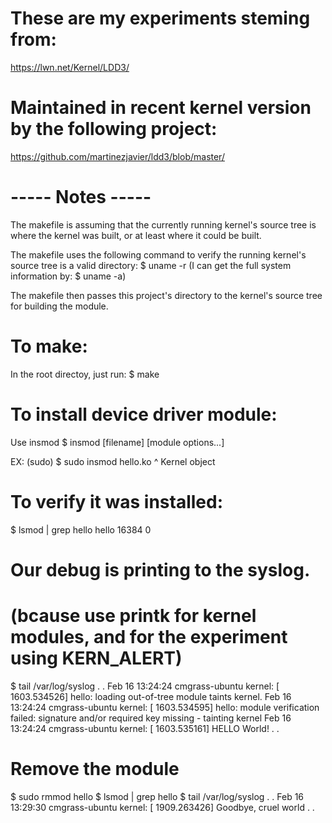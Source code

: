 # These are my experiments steming from:
https://lwn.net/Kernel/LDD3/

# Maintained in recent kernel version by the following project:
https://github.com/martinezjavier/ldd3/blob/master/

# ----- Notes -----
The makefile is assuming that the currently running kernel's source tree
is where the kernel was built, or at least where it could be built.

The makefile uses the following command to verify the running kernel's source
tree is a valid directory:
$ uname -r
(I can get the full system information by: $ uname -a)

The makefile then passes this project's directory to the kernel's source
tree for building the module.

# To make:
In the root directoy, just run:
$ make

# To install device driver module:
Use insmod
$ insmod [filename] [module options...]

EX: (sudo)
$ sudo insmod hello.ko
                    ^ Kernel object

# To verify it was installed:
$ lsmod | grep hello
hello                  16384  0

# Our debug is printing to the syslog.
# (bcause use printk for kernel modules, and for the experiment using KERN_ALERT)
$ tail /var/log/syslog
.
.
Feb 16 13:24:24 cmgrass-ubuntu kernel: [ 1603.534526] hello: loading out-of-tree module taints kernel.
Feb 16 13:24:24 cmgrass-ubuntu kernel: [ 1603.534595] hello: module verification failed: signature and/or required key missing - tainting kernel
Feb 16 13:24:24 cmgrass-ubuntu kernel: [ 1603.535161] HELLO World!
.
.

# Remove the module
$ sudo rmmod hello
$ lsmod | grep hello
$ tail /var/log/syslog
.
.
Feb 16 13:29:30 cmgrass-ubuntu kernel: [ 1909.263426] Goodbye, cruel world
.
.
